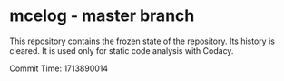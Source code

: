 # mcelog - master branch

This repository contains the frozen state of the repository.
Its history is cleared. It is used only for static code
analysis with Codacy.

Commit Time: 1713890014